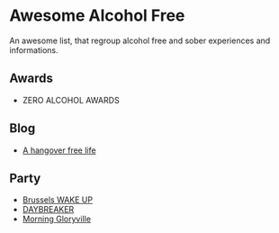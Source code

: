 # Awesome Alcohol Free

An awesome list, that regroup alcohol free and sober experiences and informations.

## Awards

- ZERO ALCOHOL AWARDS

## Blog

- [A hangover free life](http://ahangoverfreelife.com)

## Party

- [Brussels WAKE UP](https://www.facebook.com/BrusselsWakeUp/)
- [DAYBREAKER](http://www.daybreaker.com/)
- [Morning Gloryville](http://morninggloryville.com/)
